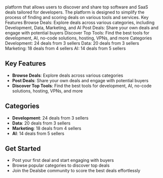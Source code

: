 platform that allows users to discover and share top software and SaaS deals tailored for developers. The platform is designed to simplify the process of finding and scoring deals on various tools and services.
Key Features
Browse Deals: Explore deals across various categories, including Development, Data, Marketing, and AI
Post Deals: Share your own deals and engage with potential buyers
Discover Top Tools: Find the best tools for development, AI, no-code solutions, hosting, VPNs, and more
Categories
Development: 24 deals from 3 sellers
Data: 20 deals from 3 sellers
Marketing: 18 deals from 4 sellers
AI: 14 deals from 5 sellers

## Key Features
* **Browse Deals**: Explore deals across various categories
* **Post Deals**: Share your own deals and engage with potential buyers
* **Discover Top Tools**: Find the best tools for development, AI, no-code solutions, hosting, VPNs, and more

## Categories
* **Development**: 24 deals from 3 sellers
* **Data**: 20 deals from 3 sellers
* **Marketing**: 18 deals from 4 sellers
* **AI**: 14 deals from 5 sellers

## Get Started
* Post your first deal and start engaging with buyers
* Browse popular categories to discover top deals
* Join the Dealsbe community to score the best deals effortlessly

